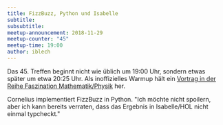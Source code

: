```yaml
---
title: FizzBuzz, Python und Isabelle
subtitle:
subsubtitle: 
meetup-announcement: 2018-11-29
meetup-counter: "45"
meetup-time: 19:00
author: iblech
---
```


Das 45. Treffen beginnt nicht wie üblich um 19:00 Uhr, sondern etwas später um
etwa 20:25 Uhr. Als inoffizielles Warmup hält ein [Vortrag in der Reihe
Faszination
Mathematik/Physik](https://www.math.uni-augsburg.de/termin/faszination-2018-11/)
her.

Cornelius implementiert FizzBuzz in Python. "Ich möchte nicht spoilern,
aber ich kann bereits verraten, dass das Ergebnis in Isabelle/HOL nicht
einmal typcheckt."
